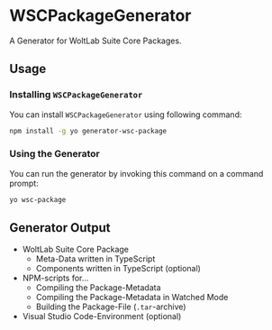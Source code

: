 # WSCPackageGenerator
A Generator for WoltLab Suite Core Packages.

## Usage
### Installing `WSCPackageGenerator`
You can install `WSCPackageGenerator` using following command:

```bash
npm install -g yo generator-wsc-package
```

### Using the Generator
You can run the generator by invoking this command on a command prompt:

```bash
yo wsc-package
```

## Generator Output
  - WoltLab Suite Core Package
    - Meta-Data written in TypeScript
    - Components written in TypeScript (optional)
  - NPM-scripts for...
    - Compiling the Package-Metadata
    - Compiling the Package-Metadata in Watched Mode
    - Building the Package-File (`.tar`-archive)
  - Visual Studio Code-Environment (optional)